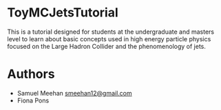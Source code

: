 # ToyMCJetsTutorial
This is a tutorial designed for students at the undergraduate and masters level to learn about basic concepts used in high energy particle physics focused on the Large Hadron Collider and the phenomenology of jets.  

# Authors
- Samuel Meehan <smeehan12@gmail.com>
- Fiona Pons 

